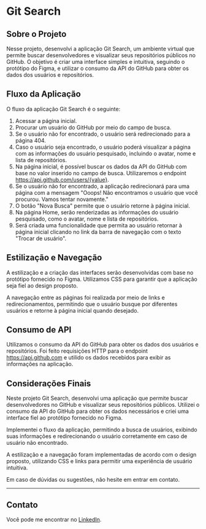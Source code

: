 # Git Search #

## Sobre o Projeto

Nesse projeto, desenvolvi a aplicação Git Search, um ambiente virtual que permite buscar desenvolvedores e visualizar seus repositórios públicos no GitHub. O objetivo é criar uma interface simples e intuitiva, seguindo o protótipo do Figma, e utilizar o consumo da API do GitHub para obter os dados dos usuários e repositórios.

## Fluxo da Aplicação

O fluxo da aplicação Git Search é o seguinte:

1. Acessar a página inicial.
2. Procurar um usuário do GitHub por meio do campo de busca.
3. Se o usuário não for encontrado, o usuário será redirecionado para a página 404.
4. Caso o usuário seja encontrado, o usuário poderá visualizar a página com as informações do usuário pesquisado, incluindo o avatar, nome e lista de repositórios.
5. Na página inicial, é possível buscar os dados da API do GitHub com base no valor inserido no campo de busca. Utilizaremos o endpoint https://api.github.com/users/{value}.
6. Se o usuário não for encontrado, a aplicação redirecionará para uma página com a mensagem "Ooops! Não encontramos o usuário que você procurou. Vamos tentar novamente."
7. O botão "Nova Busca" permite que o usuário retorne à página inicial.
8. Na página Home, serão renderizadas as informações do usuário pesquisado, como o avatar, nome e lista de repositórios.
9. Será criada uma funcionalidade que permita ao usuário retornar à página inicial clicando no link da barra de navegação com o texto "Trocar de usuário".

## Estilização e Navegação

A estilização e a criação das interfaces serão desenvolvidas com base no protótipo fornecido no Figma. Utilizamos CSS para garantir que a aplicação seja fiel ao design proposto.

A navegação entre as páginas foi realizada por meio de links e redirecionamentos, permitindo que o usuário busque por diferentes usuários e retorne à página inicial quando desejado.

## Consumo de API

Utilizamos o consumo da API do GitHub para obter os dados dos usuários e repositórios. Foi feito requisições HTTP para o endpoint https://api.github.com e utilido os dados recebidos para exibir as informações na aplicação.

## Considerações Finais

Neste projeto Git Search, desenvolvi uma aplicação que permite buscar desenvolvedores no GitHub e visualizar seus repositórios públicos. Utilizei o consumo da API do GitHub para obter os dados necessários e criei uma interface fiel ao protótipo fornecido no Figma.

Implementei o fluxo da aplicação, permitindo a busca de usuários, exibindo suas informações e redirecionando o usuário corretamente em caso de usuário não encontrado.

A estilização e a navegação foram implementadas de acordo com o design proposto, utilizando CSS e links para permitir uma experiência de usuário intuitiva.

Em caso de dúvidas ou sugestões, não hesite em entrar em contato.

---

## Contato

Você pode me encontrar no [LinkedIn](https://www.linkedin.com/in/lucasbatista-dev/).

